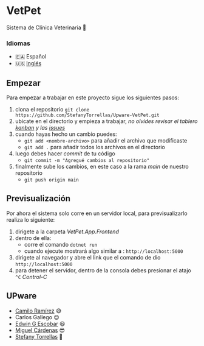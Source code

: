 # VetPet
Sistema de Clínica Veterinaria :dog:

### Idiomas
- :ceuta_melilla: Español
- :us: [Inglés](./README.en.md)

## Empezar
Para empezar a trabajar en este proyecto sigue los siguientes pasos:

1. clona el repositorio	`git clone https://github.com/StefanyTorrellas/Upware-VetPet.git`
2. ubicate en el directorio y empieza a trabajar, _no olvides revisar el tablero [kanban](https://github.com/StefanyTorrellas/Upware-VetPet/projects/1) y las [issues](https://github.com/StefanyTorrellas/Upware-VetPet/issues)_
3. cuando hayas hecho un cambio puedes:
	- `git add <nombre-archivo>` para añadir el archivo que modificaste
	- `git add .` para añadir todos los archivos en el directorio
4. luego debes hacer *commit* de tu código
	- `git commit -m "Agregué cambios al repositorio"`
5. finalmente sube los cambios, en este caso a la rama *main* de nuestro repositorio
	- `git push origin main`

## Previsualización
Por ahora el sistema solo corre en un servidor local, para previsualizarlo realiza lo siguiente:
1. dirigete a la carpeta *VetPet.App.Frontend*
2. dentro de ella:
	- corre el comando `dotnet run`
	- cuando ejecute mostrará algo similar a : `http://localhost:5000`
3. dirigete al navegador y abre el link que el comando de dio `http://localhost:5000`
4. para detener el servidor, dentro de la consola debes presionar el atajo `^C` _Control-C_

## UPware
- [Camilo Ramírez](https://github.com/c4r4mirez) :sweat_smile:
- Carlos Gallego :wink:
- [Edwin G Escobar](https://github.com/EdwinG241993) :satisfied:
- [Miguel Cárdenas](https://github.com/miguel107) :sunglasses:
- [Stefany Torrellas](https://github.com/StefanyTorrellas) :muscle:
